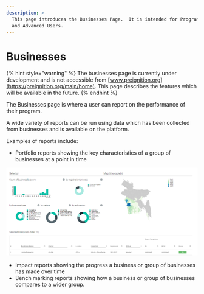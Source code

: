 ```yaml
---
description: >-
  This page introduces the Businesses Page.  It is intended for Program Users
  and Advanced Users.
---
```


# Businesses

{% hint style="warning" %}
The businesses page is currently under development and is not accessible from [www.preignition.org](https://preignition.org/main/home).    This page describes the features which will be available in the future.
{% endhint %}

The Businesses page is where a user can report on the performance of their program.

A wide variety of reports can be run using data which has been collected from businesses and is available on the platform.

Examples of reports include:

* Portfolio reports showing the key characteristics of a group of businesses at a point in time

![Early version of a portfolio report](../../.gitbook/assets/image-57.png)

* Impact reports showing the progress a business or group of businesses has made over time
* Bench marking reports showing how a business or group of businesses compares to a wider group.




